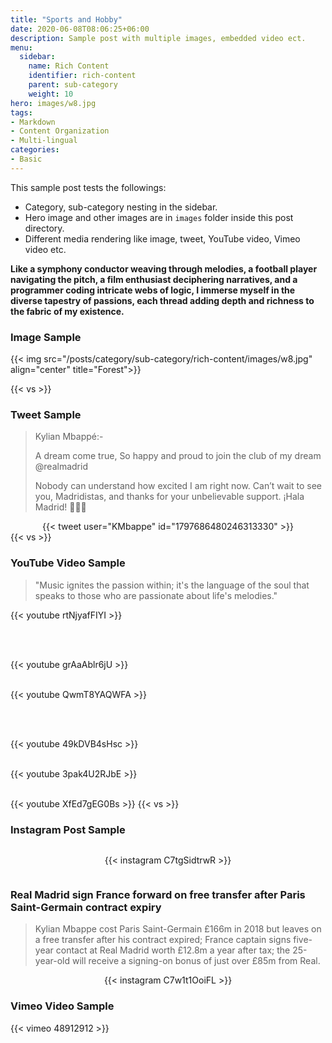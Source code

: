 ```yaml
---
title: "Sports and Hobby"
date: 2020-06-08T08:06:25+06:00
description: Sample post with multiple images, embedded video ect.
menu:
  sidebar:
    name: Rich Content
    identifier: rich-content
    parent: sub-category
    weight: 10
hero: images/w8.jpg
tags:
- Markdown
- Content Organization
- Multi-lingual
categories:
- Basic
---
```


This sample post tests the followings:

- Category, sub-category nesting in the sidebar.
- Hero image and other images are in `images` folder inside this post directory.
- Different media rendering like image, tweet, YouTube video, Vimeo video etc.

**Like a symphony conductor weaving through melodies, a football player navigating the pitch, a film enthusiast deciphering narratives, and a programmer coding intricate webs of logic, I immerse myself in the diverse tapestry of passions, each thread adding depth and richness to the fabric of my existence.**

### Image Sample

{{< img src="/posts/category/sub-category/rich-content/images/w8.jpg" align="center" title="Forest">}}

{{< vs >}}

### Tweet Sample
<blockquote style="font-style:  color: #333;">
Kylian Mbappé:-

A dream come true, 
So happy and proud to join the club of my dream 
@realmadrid

Nobody can understand how excited I am right now. 
Can’t wait to see you, Madridistas, and thanks for your unbelievable support. 
¡Hala Madrid! 🤍🤍🤍 </blockquote>
<div style="text-align: center; display: flex;
      justify-content: center;
      align-items: center;
      ;
      ">
{{< tweet user="KMbappe" id="1797686480246313330" >}}
</div>
{{< vs >}}

### YouTube Video Sample

<blockquote style="font-style:  color: #333;">"Music ignites the passion within; it's the language of the soul that speaks to those who are passionate about life's melodies."</blockquote>

{{< youtube rtNjyafFIYI >}}

<br><br>

{{< youtube grAaAblr6jU >}}
<br><br>

{{< youtube QwmT8YAQWFA >}}

<br><br>

{{< youtube 49kDVB4sHsc >}}
<br><br>

{{< youtube 3pak4U2RJbE >}}
<br><br>

{{< youtube XfEd7gEG0Bs >}}
{{< vs >}}

### Instagram Post Sample
<div style="text-align: center; display: flex;
      justify-content: center;
      align-items: center;
      ;
      ">

{{< instagram C7tgSidtrwR >}}
</div>

### Real Madrid sign France forward on free transfer after Paris Saint-Germain contract expiry

<blockquote style="font-style: color: #333;">Kylian Mbappe cost Paris Saint-Germain £166m in 2018 but leaves on a free transfer after his contract expired; France captain signs five-year contact at Real Madrid worth £12.8m a year after tax; the 25-year-old will receive a signing-on bonus of just over £85m from Real.</blockquote>
<div style="text-align: center; display: flex;
      justify-content: center;
      align-items: center;
      ;
      ">
{{< instagram C7w1t1OoiFL >}}
</div>

### Vimeo Video Sample

{{< vimeo 48912912 >}}


